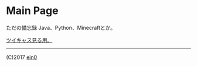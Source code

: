 # Main Page

ただの備忘録
Java、Python、Minecraftとか。

[ツイキャス見る用。](http://www.eino.tokyo/twitcasting)
<script src="https://embed.small.chat/T8KJR22ESG8JNW00E6.js" async></script>

---
(C)2017 [ein0](https://twitter.com/_ein0)
